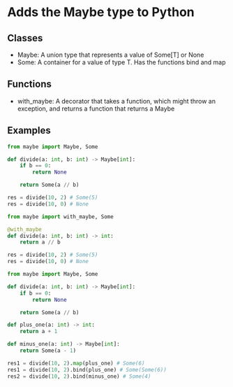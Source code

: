 # Adds the Maybe type to Python

## Classes
* Maybe: A union type that represents a value of Some[T] or None
* Some: A container for a value of type T. Has the functions bind and map

## Functions
* with_maybe: A decorator that takes a function, which might throw an exception, and returns a function that returns a Maybe

## Examples
```python
from maybe import Maybe, Some

def divide(a: int, b: int) -> Maybe[int]:
    if b == 0:
        return None

    return Some(a // b)

res = divide(10, 2) # Some(5)
res = divide(10, 0) # None
```

```python
from maybe import with_maybe, Some

@with_maybe
def divide(a: int, b: int) -> int:
    return a // b

res = divide(10, 2) # Some(5)
res = divide(10, 0) # None
```

```python
from maybe import Maybe, Some

def divide(a: int, b: int) -> Maybe[int]:
    if b == 0:
        return None

    return Some(a // b)

def plus_one(a: int) -> int:
    return a + 1 

def minus_one(a: int) -> Maybe[int]:
    return Some(a - 1)

res1 = divide(10, 2).map(plus_one) # Some(6)
res1 = divide(10, 2).bind(plus_one) # Some(Some(6))
res2 = divide(10, 2).bind(minus_one) # Some(4)
```
